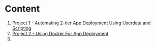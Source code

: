 # Content

1. [Project 1 - Automating 2-tier App Deployment Using Userdata and Scripting](<Project - scripts>)
2. [Project 2 - Using Docker For App Deployment](<Project - Use Docker for App Deployment>)
3. 